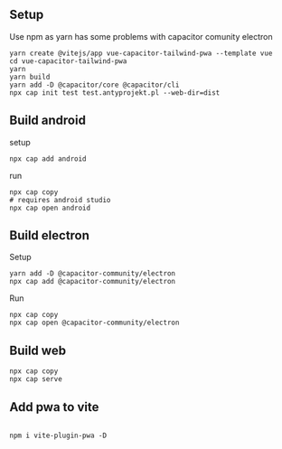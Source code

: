 
## Setup

Use npm as yarn has some problems with capacitor comunity electron


```
yarn create @vitejs/app vue-capacitor-tailwind-pwa --template vue
cd vue-capacitor-tailwind-pwa
yarn 
yarn build
yarn add -D @capacitor/core @capacitor/cli
npx cap init test test.antyprojekt.pl --web-dir=dist
```

## Build android
setup

```
npx cap add android
```

run

```
npx cap copy
# requires android studio
npx cap open android
```


## Build electron

Setup

```
yarn add -D @capacitor-community/electron
npx cap add @capacitor-community/electron

```

Run

```
npx cap copy
npx cap open @capacitor-community/electron
```

## Build web


```
npx cap copy
npx cap serve
```

## Add pwa to vite

```

npm i vite-plugin-pwa -D

```